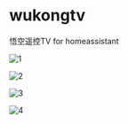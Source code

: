 # wukongtv
悟空遥控TV for homeassistant


![1](https://github.com/dscao/wukongtv/assets/16587914/f1f712d4-ca48-4221-b549-2c7209d67ca0)



![2](https://github.com/dscao/wukongtv/assets/16587914/c4af9f83-afb2-41dc-a535-4cd403795e1f)



![3](https://github.com/dscao/wukongtv/assets/16587914/2b3c9f90-5bec-49f1-b20a-899ab750a8e5)


![4](https://github.com/dscao/wukongtv/assets/16587914/10c55b5f-8ba4-41db-8d7c-c00f554103c3)
